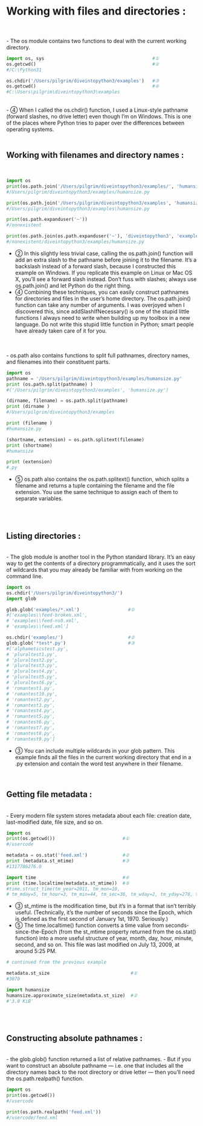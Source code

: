 # Working with files and directories :
</br>
</br>
-   The os module contains two functions to deal with the current working directory.
</br>

```python
import os, sys                                        #①
os.getcwd()                                           #②
#/C:\Python31

os.chdir('/Users/pilgrim/diveintopython3/examples')   #③
os.getcwd()                                           #④
#C:\Users\pilgrim\diveintopython3\examples
```
</br>
-   ④ When I called the os.chdir() function, I used a Linux-style pathname (forward slashes, no drive letter) even though I’m on Windows. This is one of the places where Python tries to paper over the differences between operating systems.
</br>
</br>

## Working with filenames and directory names :
</br>

```python
import os
print(os.path.join('/Users/pilgrim/diveintopython3/examples/', 'humansize.py'))              #①
#/Users/pilgrim/diveintopython3/examples/humansize.py

print(os.path.join('/Users/pilgrim/diveintopython3/examples', 'humansize.py'))               #②
#/Users/pilgrim/diveintopython3/examples\humansize.py

print(os.path.expanduser('~'))                                                               #③
#/nonexistent

print(os.path.join(os.path.expanduser('~'), 'diveintopython3', 'examples', 'humansize.py'))  #④
#/nonexistent/diveintopython3/examples/humansize.py
```

-   ② In this slightly less trivial case, calling the os.path.join() function will add an extra slash to the pathname before joining it to the filename. It’s a backslash instead of a forward slash, because I constructed this example on Windows. If you replicate this example on Linux or Mac OS X, you’ll see a forward slash instead. Don’t fuss with slashes; always use os.path.join() and let Python do the right thing.
-   ④ Combining these techniques, you can easily construct pathnames for directories and files in the user’s home directory. The os.path.join() function can take any number of arguments. I was overjoyed when I discovered this, since addSlashIfNecessary() is one of the stupid little functions I always need to write when building up my toolbox in a new language. Do not write this stupid little function in Python; smart people have already taken care of it for you.

</br>
</br>
-   os.path also contains functions to split full pathnames, directory names, and filenames into their constituent parts.
</br>

```python
import os
pathname = '/Users/pilgrim/diveintopython3/examples/humansize.py'
print (os.path.split(pathname) )                                       #①
#('/Users/pilgrim/diveintopython3/examples', 'humansize.py')

(dirname, filename) = os.path.split(pathname)                          #②
print (dirname )                                                       #③
#/Users/pilgrim/diveintopython3/examples

print (filename )                                                      #④
#humansize.py

(shortname, extension) = os.path.splitext(filename)                    #⑤
print (shortname)
#humansize

print (extension)
#.py
```
-   ⑤ os.path also contains the os.path.splitext() function, which splits a filename and returns a tuple containing the filename and the file extension. You use the same technique to assign each of them to separate variables.

</br>
</br>

## Listing directories :
</br>
-   The glob module is another tool in the Python standard library. It’s an easy way to get the contents of a directory programmatically, and it uses the sort of wildcards that you may already be familiar with from working on the command line.
</br>

```python
import os
os.chdir('/Users/pilgrim/diveintopython3/')
import glob

glob.glob('examples/*.xml')                  #①
#['examples\\feed-broken.xml',
# 'examples\\feed-ns0.xml',
# 'examples\\feed.xml']

os.chdir('examples/')                        #②
glob.glob('*test*.py')                       #③
#['alphameticstest.py',
# 'pluraltest1.py',
# 'pluraltest2.py',
# 'pluraltest3.py',
# 'pluraltest4.py',
# 'pluraltest5.py',
# 'pluraltest6.py',
# 'romantest1.py',
# 'romantest10.py',
# 'romantest2.py',
# 'romantest3.py',
# 'romantest4.py',
# 'romantest5.py',
# 'romantest6.py',
# 'romantest7.py',
# 'romantest8.py',
# 'romantest9.py']
```

-   ③ You can include multiple wildcards in your glob pattern. This example finds all the files in the current working directory that end in a .py extension and contain the word test anywhere in their filename.

</br>

## Getting file metadata :
</br>
- Every modern file system stores metadata about each file: creation date, last-modified date, file size, and so on.
</br>

```python
import os
print(os.getcwd())                         #①
#/usercode

metadata = os.stat('feed.xml')             #②
print (metadata.st_mtime)                  #③
#1317786276.0

import time                                #④
print (time.localtime(metadata.st_mtime))  #⑤
#time.struct_time(tm_year=2011, tm_mon=10, 
# tm_mday=5, tm_hour=3, tm_min=44, tm_sec=36, tm_wday=2, tm_yday=278, tm_isdst=0)
```

-   ③ st_mtime is the modification time, but it’s in a format that isn’t terribly useful. (Technically, it’s the number of seconds since the Epoch, which is defined as the first second of January 1st, 1970. Seriously.)
-   ⑤ The time.localtime() function converts a time value from seconds-since-the-Epoch (from the st_mtime property returned from the os.stat() function) into a more useful structure of year, month, day, hour, minute, second, and so on. This file was last modified on July 13, 2009, at around 5:25 PM.

```python
# continued from the previous example

metadata.st_size                              #①
#3070

import humansize
humansize.approximate_size(metadata.st_size)  #②
#'3.0 KiB'
```

</br>
</br>

## Constructing absolute pathnames :
</br>
-   the glob.glob() function returned a list of relative pathnames.
-   But if you want to construct an absolute pathname — i.e. one that includes all the directory names back to the root directory or drive letter — then you’ll need the os.path.realpath() function.

```python
import os
print(os.getcwd())
#/usercode

print(os.path.realpath('feed.xml'))
#/usercode/feed.xml
```


